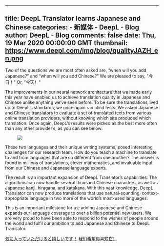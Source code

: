 
---
title: DeepL Translator learns Japanese and Chinese
categories: 
    - 新媒体
    - DeepL - Blog
author: DeepL - Blog
comments: false
date: Thu, 19 Mar 2020 00:00:00 GMT
thumbnail: https://www.deepl.com/img/blog/qualityJAZH_en.png
---

<div>   
<p>     Two of the questions we are most often asked are, “when will you add Japanese?” and “when will you add Chinese?” We are pleased to say, "<span lang="ja">今日！</span>" Or, "<span lang="zh">今天！</span>"     </p>     <p>     The improvements in our neural network architecture that we made early this year have enabled us to achieve translation quality in Japanese and Chinese unlike anything we’ve seen before. To be sure the translations lived up to DeepL’s standards, we once again ran blind tests: We asked Japanese and Chinese translators to evaluate a set of translated texts from various online translation providers, without knowing which site produced which translation. Once again, DeepL’s results were picked as the best more often than any other provider’s, as you can see below:     </p>     <figure>         <img src="https://www.deepl.com/img/blog/qualityJAZH_en.png" referrerpolicy="no-referrer">         <figcaption><stringref id="quality/qualityJAZH.diagramCaption"></stringref></figcaption>     </figure>     <p>     These two languages and their unique writing systems, posed interesting challenges for our research team. How do you teach a machine to translate to and from languages that are so different from one another? The answer is found in millions of translations, clever mathematics, and invaluable input from our Chinese and Japanese language experts.     </p>     <p>     The result is an important expansion of DeepL Translator’s capabilities. The algorithms can now handle several thousand Chinese characters, as well as Japanese kanji, hiragana, and katakana. With this vast knowledge, DeepL Translator can now produce translations that use natural-sounding, context-appropriate language in two more of the world’s most-used languages.     </p>     <p>     This is an important milestone for us; adding Japanese and Chinese expands our language coverage to over a billion potential new users. We are very proud to have been able to respond to the wishes of people around the world and fulfil our ambition to add Japanese and Chinese to DeepL Translator.     </p>     <p>     <a href="https://www.deepl.com/translator#ja/en/%E6%B0%97%E3%81%AB%E5%85%A5%E3%81%A3%E3%81%A6%E3%81%84%E3%81%9F%E3%81%A0%E3%81%91%E3%82%8B%E3%81%A8%E5%AC%89%E3%81%97%E3%81%84%E3%81%A7%E3%81%99%EF%BC%81"><span lang="ja">気に入っていただけると嬉しいです！</span></a>     <a href="https://www.deepl.com/translator#zh/en/%E6%88%91%E4%BB%AC%E5%B8%8C%E6%9C%9B%E4%BD%A0%E5%96%9C%E6%AC%A2%E5%AE%83%EF%BC%81"><span lang="zh">我们希望你喜欢它！</span></a>     </p>  
</div>
            